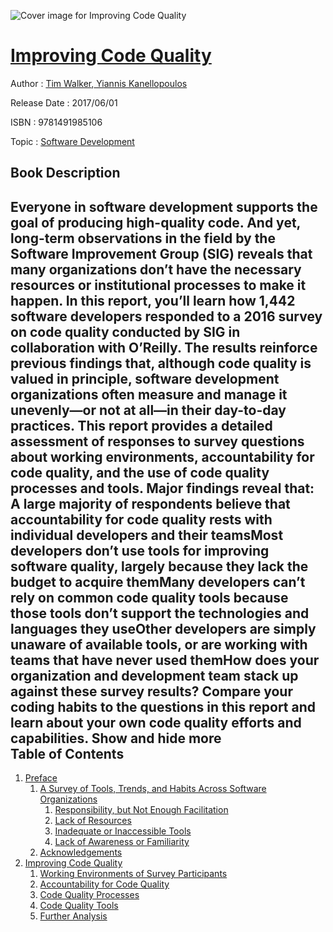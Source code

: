 ![Cover image for Improving Code Quality](https://imgdetail.ebookreading.net/cover/cover/software_development/EB9781491985106.jpg)

[Improving Code Quality](https://ebookreading.net/view/book/Improving+Code+Quality-EB9781491985106_1.html "Improving Code Quality")
====================================================================================================================

Author : [Tim Walker](https://ebookreading.net/search/author/Tim+Walker),[ Yiannis Kanellopoulos](https://ebookreading.net/search/author/+Yiannis+Kanellopoulos)

Release Date : 2017/06/01

ISBN : 9781491985106

Topic : [Software Development](https://ebookreading.net/search/category/software-development)

Book Description
-----------------

 Everyone in software development supports the goal of producing high-quality code. And yet, long-term observations in the field by the Software Improvement Group (SIG) reveals that many organizations don’t have the necessary resources or institutional processes to make it happen.
In this report, you’ll learn how 1,442 software developers responded to a 2016 survey on code quality conducted by SIG in collaboration with O’Reilly. The results reinforce previous findings that, although code quality is valued in principle, software development organizations often measure and manage it unevenly—or not at all—in their day-to-day practices.
This report provides a detailed assessment of responses to survey questions about working environments, accountability for code quality, and the use of code quality processes and tools. Major findings reveal that:
A large majority of respondents believe that accountability for code quality rests with individual developers and their teamsMost developers don’t use tools for improving software quality, largely because they lack the budget to acquire themMany developers can’t rely on common code quality tools because those tools don’t support the technologies and languages they useOther developers are simply unaware of available tools, or are working with teams that have never used themHow does your organization and development team stack up against these survey results? Compare your coding habits to the questions in this report and learn about your own code quality efforts and capabilities.
        Show and hide more                
Table of Contents
-----------------

1. [Preface](https://ebookreading.net/view/book/Improving+Code+Quality-EB9781491985106_4.html#preface)
    1. [A Survey of Tools, Trends, and Habits Across Software Organizations](https://ebookreading.net/view/book/Improving+Code+Quality-EB9781491985106_4.html#idm139989473863920)
        1. [Responsibility, but Not Enough Facilitation](https://ebookreading.net/view/book/Improving+Code+Quality-EB9781491985106_4.html#idm139989473854016)
        1. [Lack of Resources](https://ebookreading.net/view/book/Improving+Code+Quality-EB9781491985106_4.html#idm139989473857104)
        1. [Inadequate or Inaccessible Tools](https://ebookreading.net/view/book/Improving+Code+Quality-EB9781491985106_4.html#idm139989473855424)
        1. [Lack of Awareness or Familiarity](https://ebookreading.net/view/book/Improving+Code+Quality-EB9781491985106_4.html#idm139989473835712)
    1. [Acknowledgements](https://ebookreading.net/view/book/Improving+Code+Quality-EB9781491985106_4.html#idm139989473834160)
1. [Improving Code Quality](https://ebookreading.net/view/book/Improving+Code+Quality-EB9781491985106_5.html#work_environments)
    1. [Working Environments of Survey Participants](https://ebookreading.net/view/book/Improving+Code+Quality-EB9781491985106_5.html#idm139989473843680)
    1. [Accountability for Code Quality](https://ebookreading.net/view/book/Improving+Code+Quality-EB9781491985106_5.html#idm139989473812336)
    1. [Code Quality Processes](https://ebookreading.net/view/book/Improving+Code+Quality-EB9781491985106_5.html#code_qual_process)
    1. [Code Quality Tools](https://ebookreading.net/view/book/Improving+Code+Quality-EB9781491985106_5.html#chap04)
    1. [Further Analysis](https://ebookreading.net/view/book/Improving+Code+Quality-EB9781491985106_5.html#idm139989473754736)
